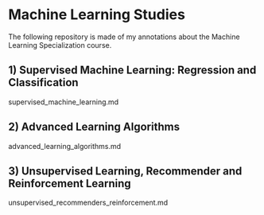 # Machine Learning Studies
The following repository is made of my annotations about the Machine Learning Specialization course.
## 1) Supervised Machine Learning: Regression and Classification
supervised_machine_learning.md
## 2) Advanced Learning Algorithms
advanced_learning_algorithms.md
## 3) Unsupervised Learning, Recommender and Reinforcement Learning
unsupervised_recommenders_reinforcement.md
